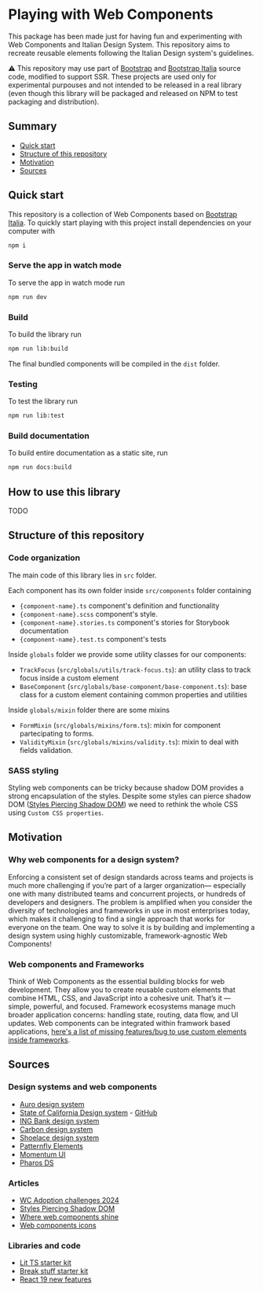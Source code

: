 # Playing with Web Components

This package has been made just for having fun and experimenting with Web Components and Italian Design System. This repository aims to recreate reusable elements following the Italian Design system's guidelines.

⚠️ This repository may use part of [Bootstrap](https://github.com/twbs/bootstrap) and [Bootstrap Italia](https://github.com/italia/bootstrap-italia) source code, modified to support SSR. These projects are used only for experimental purpouses and not intended to be released in a real library (even though this library will be packaged and released on NPM to test packaging and distribution).

## Summary

- [Quick start](#quick-start)
- [Structure of this repository](#structure-of-this-repository)
- [Motivation](#motivation)
- [Sources](#sources)

## Quick start

This repository is a collection of Web Components based on [Bootstrap Italia](https://github.com/italia/bootstrap-italia). To quickly start playing with this project install dependencies on your computer with

```sh
npm i
```

### Serve the app in watch mode

To serve the app in watch mode run

```sh
npm run dev
```

### Build

To build the library run

```sh
npm run lib:build
```

The final bundled components will be compiled in the `dist` folder.

### Testing

To test the library run

```sh
npm run lib:test
```

### Build documentation

To build entire documentation as a static site, run

```sh
npm run docs:build
```

## How to use this library

TODO

## Structure of this repository

### Code organization

The main code of this library lies in `src` folder. 

Each component has its own folder inside `src/components` folder containing 

- `{component-name}.ts` component's definition and functionality
- `{component-name}.scss` component's style.
- `{component-name}.stories.ts` component's stories for Storybook documentation
- `{component-name}.test.ts` component's tests

Inside `globals` folder we provide some utility classes for our components:

- `TrackFocus` (`src/globals/utils/track-focus.ts`): an utility class to track focus
inside a custom element
- `BaseComponent` (`src/globals/base-component/base-component.ts`): base class for a 
custom element containing common properties and utilities

Inside `globals/mixin` folder there are some mixins

- `FormMixin` (`src/globals/mixins/form.ts`): mixin for component partecipating
to forms.
- `ValidityMixin` (`src/globals/mixins/validity.ts`): mixin to deal with fields
validation.


### SASS styling

Styling web components can be tricky because shadow DOM provides a strong 
encapsulation of the styles. Despite some styles can pierce 
shadow DOM ([Styles Piercing Shadow DOM](https://open-wc.org/guides/knowledge/styling/styles-piercing-shadow-dom/)) we need to rethink the whole CSS using `Custom CSS properties`.

## Motivation

### Why web components for a design system?

Enforcing a consistent set of design standards across teams and projects is much more challenging if you’re part of a larger organization— especially one with many distributed teams and concurrent projects, or hundreds of developers and designers. The problem is amplified when you consider the diversity of technologies and frameworks in use in most enterprises today, which makes it challenging to find a single approach that works for everyone on the team. One way to solve it is by building and implementing a design system using highly customizable, framework-agnostic Web Components!

### Web components and Frameworks

Think of Web Components as the essential building blocks for web development. They allow you to create reusable custom elements that combine HTML, CSS, and JavaScript into a cohesive unit. That’s it — simple, powerful, and focused. Framework ecosystems manage much broader application concerns: handling state, routing, data flow, and UI updates. Web components can be integrated within framwork based applications, [here's a list of missing features/bug to use custom elements inside frameworks](https://custom-elements-everywhere.com/).

## Sources

### Design systems and web components

- [Auro design system](https://auro.alaskaair.com/)
- [State of California Design system](https://designsystem.webstandards.ca.gov/) - [GitHub](https://github.com/cagov/design-system)
- [ING Bank design system](https://github.com/ing-bank/lion)
- [Carbon design system](https://github.com/carbon-design-system/)
- [Shoelace design system](https://github.com/shoelace-style/shoelace)
- [Patternfly Elements](https://patternflyelements.org/)
- [Momentum UI](https://github.com/momentum-design/momentum-ui/tree/main/web-components)
- [Pharos DS](https://github.com/ithaka/pharos/tree/70f42ef0776d1b0ff0ea32ae6560deef92757d8d/packages/pharos/src/components)

### Articles

- [WC Adoption challenges 2024](https://uploadcare.com/blog/web-components-adoption-challenges/)
- [Styles Piercing Shadow DOM](https://open-wc.org/guides/knowledge/styling/styles-piercing-shadow-dom/)
- [Where web components shine](https://daverupert.com/2024/10/super-web-components-sunshine)
- [Web components icons](https://clayto.com/2019/web-component-icons/)

### Libraries and code

- [Lit TS starter kit](https://github.com/lit/lit-element-starter-ts)
- [Break stuff starter kit](https://github.com/break-stuff/lit-starter-kit)
- [React 19 new features](https://react.dev/blog/2024/12/05/react-19)